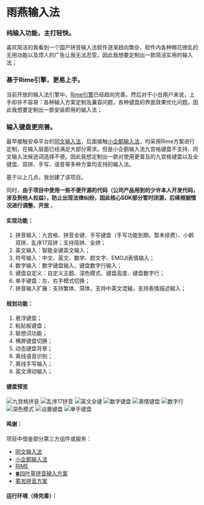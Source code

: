 # 雨燕输入法

### 纯输入功能，主打轻快。
喜欢简洁的我看到一个国产拼音输入法软件逐渐趋向繁杂，软件内各种眼花缭乱的无用功能以及烦人的广告让我无法忍受。因此我想要定制出一款简洁实用的输入法；
### 基于Rime引擎，更易上手。
当前开放的输入法引擎中，[Rime引擎](https://github.com/rime/librime)已经趋向完善。然后对于小白用户来说，上手却并不容易：各种输入方案定制及兼容问题，各种键盘的界面效果优化问题。因此我想要定制出一款安装即用的输入法；
### 输入键盘更完善。
最早接触安卓平台的[同文输入法](https://github.com/osfans)，后面接触[小企鹅输入法](https://github.com/fcitx5-android/fcitx5-android)，均采用Rime方案进行定制，在输入层面已经满足大部分需求。但是小企鹅输入法九宫格键盘不支持、同文输入法候选词选择不便。因此我想定制出一款对使用更普及的九宫格键盘以及全键盘、双拼、手写、语音等多种方案均支持的输入法。

基于以上几点，我创建了该项目。

同时，**由于项目中使用一些不便开源的代码（公司产品用到的少许本人开发代码，涉及到他人权益），防止出现法律纠纷，因此核心SDK部分暂时闭源，后续根据情况进行调整、开放** 。

#### 实现功能：
1. 拼音输入：九宫格、拼音全键、手写键盘（手写功能到期，暂未续费）、小鹤双拼、乱序17双拼；支持简拼、全拼；
2. 英文输入：智能全键英文输入；
3. 符号输入：中文、英文、数学、颜文字、EMOJI表情输入；
4. 数字输入：数字键盘输入、键盘数字行输入；
5. 键盘自定义：自定义主题、深色模式、键盘高度、键盘数字行；
6. 单手键盘：左、右手模式切换；
7. 拼音输入扩展：支持繁体、简体，支持中英文混输，支持表情描述输入；

#### 规划功能：
1. 悬浮键盘；
2. 粘贴板键盘；
3. 联想词功能；
4. 横屏键盘切换；
5. 动态键盘背景；
6. 离线语音识别；
7. 离线手写输入；
8. 英文滑动输入；

#### 键盘预览
![九宫格拼音](./images/T9.webp)
![乱序17拼音](./images/lx17.webp)
![英文全键](./images/qwerty.webp)
![数字键盘](./images/number.webp)
![表情键盘](./images/emoji.webp)
![数字行](./images/numberline.webp)
![深色模式](./images/dark.webp)
![设置键盘](./images/setting.webp)
![单手键盘](./images/onehand.webp)


#### 鸣谢：
项目中借鉴部分第三方组件或服务：
- [同文输入法](https://github.com/osfans)
- [小企鹅输入法](https://github.com/fcitx5-android/fcitx5-android)
- [RIME](http://rime.im)
- [🍀四叶草拼音输入方案](https://github.com/fkxxyz/rime-cloverpinyin)
- [雾凇拼音方案](https://github.com/iDvel/rime-ice)

#### 运行环境（待完善）：






